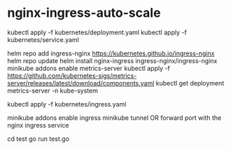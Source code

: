 # nginx-ingress-auto-scale

kubectl apply -f kubernetes/deployment.yaml
kubectl apply -f kubernetes/service.yaml

helm repo add ingress-nginx <https://kubernetes.github.io/ingress-nginx>
helm repo update
helm install nginx-ingress ingress-nginx/ingress-nginx
minikube addons enable metrics-server
kubectl apply -f <https://github.com/kubernetes-sigs/metrics-server/releases/latest/download/components.yaml>
kubectl get deployment metrics-server -n kube-system

kubectl apply -f kubernetes/ingress.yaml

minikube addons enable ingress
minikube tunnel
OR forward port with the nginx ingress service


cd test
go run test.go